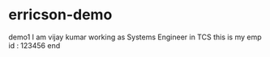 # erricson-demo
demo1
I am vijay kumar 
working as Systems Engineer in TCS
this is my emp id : 123456
end
